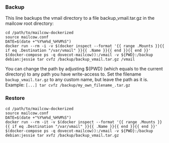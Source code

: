 ### Backup

This line backups the vmail directory to a file backup_vmail.tar.gz in the mailcow root directory:
```
cd /path/to/mailcow-dockerized
source mailcow.conf
DATE=$(date +"%Y%m%d_%H%M%S")
docker run --rm -i -v $(docker inspect --format '{{ range .Mounts }}{{ if eq .Destination "/var/vmail" }}{{ .Name }}{{ end }}{{ end }}' $(docker-compose ps -q dovecot-mailcow)):/vmail -v ${PWD}:/backup debian:jessie tar cvfz /backup/backup_vmail.tar.gz /vmail
```

You can change the path by adjusting ${PWD} (which equals to the current directory) to any path you have write-access to.
Set the filename `backup_vmail.tar.gz` to any custom name, but leave the path as it is. Example: `[...] tar cvfz /backup/my_own_filename_.tar.gz`

### Restore
```
cd /path/to/mailcow-dockerized
source mailcow.conf
DATE=$(date +"%Y%m%d_%H%M%S")
docker run --rm -it -v $(docker inspect --format '{{ range .Mounts }}{{ if eq .Destination "/var/vmail" }}{{ .Name }}{{ end }}{{ end }}' $(docker-compose ps -q dovecot-mailcow)):/vmail -v ${PWD}:/backup debian:jessie tar xvfz /backup/backup_vmail.tar.gz
```

